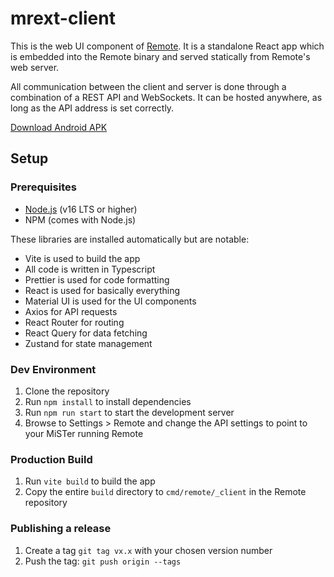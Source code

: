 # mrext-client

This is the web UI component of [Remote](https://github.com/wizzomafizzo/mrext).
It is a standalone React app which is embedded into the Remote binary and
served statically from Remote's web server.

All communication between the
client and server is done through a combination of a REST API and WebSockets.
It can be hosted anywhere, as long as the API address is set correctly.

[Download Android APK](https://github.com/wizzomafizzo/mrext-client/releases/latest/download/mrext-client.apk)

## Setup

### Prerequisites

- [Node.js](https://nodejs.org/en/) (v16 LTS or higher)
- NPM (comes with Node.js)

These libraries are installed automatically but are notable:

- Vite is used to build the app
- All code is written in Typescript
- Prettier is used for code formatting
- React is used for basically everything
- Material UI is used for the UI components
- Axios for API requests
- React Router for routing
- React Query for data fetching
- Zustand for state management

### Dev Environment

1. Clone the repository
2. Run `npm install` to install dependencies
3. Run `npm run start` to start the development server
4. Browse to Settings > Remote and change the API settings to point to your
   MiSTer running Remote

### Production Build

1. Run `vite build` to build the app
2. Copy the entire `build` directory to `cmd/remote/_client` in the Remote
   repository

### Publishing a release

1. Create a tag `git tag vx.x` with your chosen version number
2. Push the tag: `git push origin --tags`
